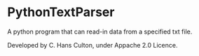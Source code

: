 # PythonTextParser
A python program that can read-in data from a specified txt file.

Developed by C. Hans Culton, under Appache 2.0 Licence.
